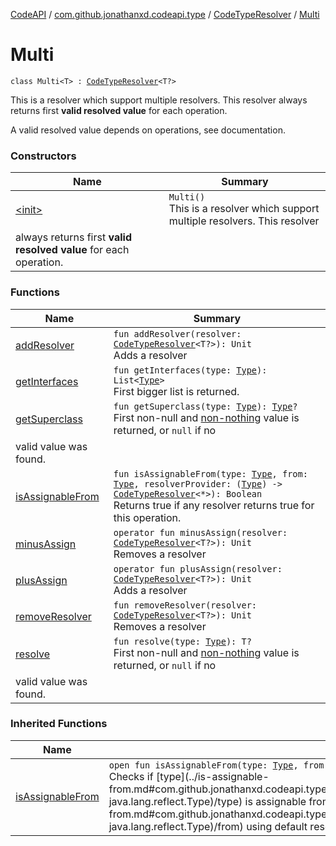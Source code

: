 [CodeAPI](../../../index.md) / [com.github.jonathanxd.codeapi.type](../../index.md) / [CodeTypeResolver](../index.md) / [Multi](.)

# Multi

`class Multi<T> : `[`CodeTypeResolver`](../index.md)`<T?>`

This is a resolver which support multiple resolvers. This resolver
always returns first **valid resolved value** for each operation.

A valid resolved value depends on operations, see documentation.

### Constructors

| Name | Summary |
|---|---|
| [&lt;init&gt;](-init-.md) | `Multi()`<br>This is a resolver which support multiple resolvers. This resolver
always returns first **valid resolved value** for each operation. |

### Functions

| Name | Summary |
|---|---|
| [addResolver](add-resolver.md) | `fun addResolver(resolver: `[`CodeTypeResolver`](../index.md)`<T?>): Unit`<br>Adds a resolver |
| [getInterfaces](get-interfaces.md) | `fun getInterfaces(type: `[`Type`](http://docs.oracle.com/javase/6/docs/api/java/lang/reflect/Type.html)`): List<`[`Type`](http://docs.oracle.com/javase/6/docs/api/java/lang/reflect/Type.html)`>`<br>First bigger list is returned. |
| [getSuperclass](get-superclass.md) | `fun getSuperclass(type: `[`Type`](http://docs.oracle.com/javase/6/docs/api/java/lang/reflect/Type.html)`): `[`Type`](http://docs.oracle.com/javase/6/docs/api/java/lang/reflect/Type.html)`?`<br>First non-null and [non-nothing](../../../com.github.jonathanxd.codeapi.common/-code-nothing.md) value is returned, or `null` if no
valid value was found. |
| [isAssignableFrom](is-assignable-from.md) | `fun isAssignableFrom(type: `[`Type`](http://docs.oracle.com/javase/6/docs/api/java/lang/reflect/Type.html)`, from: `[`Type`](http://docs.oracle.com/javase/6/docs/api/java/lang/reflect/Type.html)`, resolverProvider: (`[`Type`](http://docs.oracle.com/javase/6/docs/api/java/lang/reflect/Type.html)`) -> `[`CodeTypeResolver`](../index.md)`<*>): Boolean`<br>Returns true if any resolver returns true for this operation. |
| [minusAssign](minus-assign.md) | `operator fun minusAssign(resolver: `[`CodeTypeResolver`](../index.md)`<T?>): Unit`<br>Removes a resolver |
| [plusAssign](plus-assign.md) | `operator fun plusAssign(resolver: `[`CodeTypeResolver`](../index.md)`<T?>): Unit`<br>Adds a resolver |
| [removeResolver](remove-resolver.md) | `fun removeResolver(resolver: `[`CodeTypeResolver`](../index.md)`<T?>): Unit`<br>Removes a resolver |
| [resolve](resolve.md) | `fun resolve(type: `[`Type`](http://docs.oracle.com/javase/6/docs/api/java/lang/reflect/Type.html)`): T?`<br>First non-null and [non-nothing](../../../com.github.jonathanxd.codeapi.common/-code-nothing.md) value is returned, or `null` if no
valid value was found. |

### Inherited Functions

| Name | Summary |
|---|---|
| [isAssignableFrom](../is-assignable-from.md) | `open fun isAssignableFrom(type: `[`Type`](http://docs.oracle.com/javase/6/docs/api/java/lang/reflect/Type.html)`, from: `[`Type`](http://docs.oracle.com/javase/6/docs/api/java/lang/reflect/Type.html)`): Boolean`<br>Checks if [type](../is-assignable-from.md#com.github.jonathanxd.codeapi.type.CodeTypeResolver$isAssignableFrom(java.lang.reflect.Type, java.lang.reflect.Type)/type) is assignable from [from](../is-assignable-from.md#com.github.jonathanxd.codeapi.type.CodeTypeResolver$isAssignableFrom(java.lang.reflect.Type, java.lang.reflect.Type)/from) using default resolvers. |
